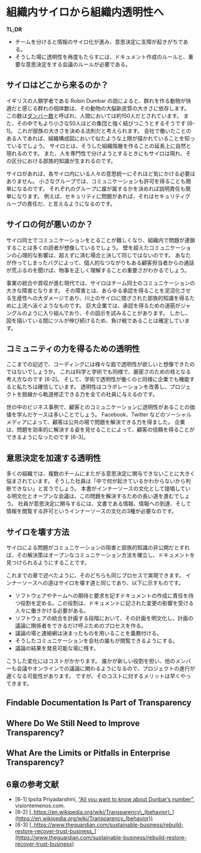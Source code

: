 <!--# From Internal Silos to Internal Transparency-->
# 組織内サイロから組織内透明性へ

**TL;DR**

<!--
* Team divisions tend to create silos of information that hamper decision-making.  
* Transparency can be reintroduced through rules about documenting activities and requirements for meetings on important decisions.
-->
* チームを分けると情報のサイロ化が進み、意思決定に支障が起きがちである。
* そうした場に透明性を再度もたらすには、ドキュメント作成のルールと、重要な意思決定をする会議のルールが必要である。

<!--## Where Did Silos Come From?-->
## サイロはどこから来るのか？

<!-- British anthropologist Robin Dunbar has proposed a theory that a social animal’s neocortex size limits that animal’s comfortable social group size. [Dunbar’s number](https://en.wikipedia.org/wiki/Dunbar%27s_number) suggests that humans are best able to handle approximately 150 relationships in a larger sense, and tend to maintain stronger ties to smaller groups of around 50.<sup>[1](#annotation-1)</sup> This maps back to tribes and their sizes. Many in the corporate world have noticed similar size limitations when creating organizational charts. Silos are a natural extension of those hierarchical situations. They also evolve out of specialization, and from these groupings tribal knowledge is born. -->
イギリスの人類学者である Robin Dumbar の説によると、群れを作る動物が快適だと感じる群れの個体数は、その動物の大脳新皮質の大きさに依存します。
この数は[ダンバー数](https://ja.wikipedia.org/wiki/%E3%83%80%E3%83%B3%E3%83%90%E3%83%BC%E6%95%B0)と呼ばれ、人間においては約150人だとされています。
また、その中でもより小さな50人ほどの集団と強く結びつこうとするそうです [6-1]。
これが部族の大きさを決める法則だと考えられます。
会社で働いたことのある人であれば、組織構成図において似たような上限が描かれていることを知っているでしょう。
サイロとは、そうした組織階層を作ることの延長上に自然と現れるのです。
また、人を専門性で分けようとするときにもサイロは現れ、その区分における部族的知識が生まれるのです。

<!-- With silos, people do not need to care as much about consensus. They make communication and permissions easier because they divide people into smaller groups. And dividing people into assigned groups can make accountability easier. If something goes wrong with security, people can blame the security group. -->
サイロがあれば、各サイロ内にいる人々の意思統一にそれほど気にかける必要はありません。
小さなグループでは、コミュニケーションも許可を得ることも簡単になるのです。
それぞれのグループに誰が属するかを決めれば説明責任も簡単になります。
例えば、セキュリティに問題があれば、それはセキュリティグループの責任だ、と言えるようになるのです。

<!--## What’s Wrong with Silos?-->
## サイロの何が悪いのか？

<!-- As you can guess, communication between the silos can become difficult, and problems can cascade through the company. Communicating over a wall never has the same emotional impact on people. Getting things right matters more when you know one of the customer representatives personally and you hear his frustration when a bug you accidently created increases his call volume. -->
サイロ同士でコミュニケーションをとることが難しくなり、組織内で問題が連鎖することは多くの読者が想像しているでしょう。
壁を超えたコミュニケーションの心理的な影響は、超えずに済む場合と決して同じではないのです。
あなたが作ってしまったバグによって、個人的なつながりもある顧客担当者からの通話が荒ぶるのを聞けば、物事を正しく理解することの重要さがわかるでしょう。

<!-- In the modern world of integrations and acquisitions, silos seriously hamper cross-team communications. Silos make the world of permissions a devastating morass of unproductivity as people swim upstream to find the tribal knowledge locked away in the silos. In really large enterprises, people attempt to diagram the convoluted jungle paths of interactivity and permissions via road maps. This is a losing battle because the vines continue to grow even as maps are drawn. -->
事業の統合や買収が進む現代では、サイロはチーム同士のコミュニケーションの大きな障害となります。
その障害とは、あらゆる承認を得ることを泥沼化させる生産性への大ダメージであり、川上のサイロに閉ざされた部族的知識を得るために上流へ泳ぐようなものです。
巨大企業では、承認を得るための道筋がジャングルのように入り組んでおり、その図示を試みることがあります。
しかし、図を描いている間にツルが伸び続けるため、負け戦であることは確定しています。

<!--## Transparency for Community Sourcing-->
## コミュニティの力を得るための透明性

<!-- Hopefully, by now you are convinced that transparency in coding has multiple benefits. But consider this, as well: transparency is a core tenet in science and academia. It is a key element in scientific rigor.<sup>[2](#annotation-2)</sup> We believe that it works within a company for the same reasons it works with academia. It improves collaboration, and empowers anyone within the company to see when a project is going off track and help to fix it. -->
ここまでの記述で、コーディングには様々な面で透明性が欲しいと想像できたのではないでしょうか。
これは科学と学術でも同様で、厳密さのための核となる考え方なのです [6-2]。
そして、学術で透明性が働くのと同様に企業でも機能すると私たちは確信しています。
透明性はコラボレーションを改善し、プロジェクトを脱線から軌道修正できる力を全ての社員に与えるのです。

<!-- Many businesses are learning the value of transparent communication with customers. Facebook, Twitter, and other forms of social media empower customers to get issues resolved publicly. Businesses have the opportunity to increase trust by handling problems effectively.<sup>[3](#annotation-3)</sup> -->
世の中のビジネス事例で、顧客とのコミュニケーションに透明性があることの価値を学んだケースは多いことでしょう。
Facebook、Twitter などのソーシャルメディアによって、顧客は公共の場で問題を解決できる力を得ました。
企業は、問題を効率的に解決する姿を見せることによって、顧客の信頼を得ることができるようになったのです [6-3]。

<!--## Transparency Boosts Decision-Making-->
## 意思決定を加速する透明性

<!-- Many organizations are seriously hampered because people can’t offer input to decisions that cross team boundaries. A staff member will say, “I don’t know what’s really going on in that group, so I can’t make a judgment.” The documentation and open meetings that this report proposes as part of the InnerSource culture will go a long way toward fixing this problem. People need three things to participate in decision-making: information (which documentation provides), access (which comes in meetings), and permission (which must become part of the InnerSource culture). -->
多くの組織では、複数のチームにまたがる意思決定に関与できないことに大きく悩まされています。
そうした社員は「中で何が起きているかわからないから判断できない」と言うでしょう。
本書がインナーソースの文化として提唱している明文化とオープンな会議は、この問題を解決するための長い道を進むでしょう。
社員が意思決定に関与するには、文書である情報、情報への到達、そして情報を閲覧する許可というインナーソースの文化の3種が必要なのです。

<!--## How Do We Break Down Silo Walls?-->
## サイロを壊す方法

<!-- If the problem with silos is that they impair communication and lock up tribal knowledge, the solution is to create processes that open communication channels and produce findable documentation. -->
サイロによる問題がコミュニケーションの阻害と部族的知識の非公開だとすれば、その解決策はオープンなコミュニケーション方法を確立し、ドキュメントを見つけられるようにすることです。

<!-- Luckily, we can do both with the same processes, discussed in earlier chapters. All of the steps toward InnerSource are steps toward opening up the silos: -->
これまでの章で述べたように、そのどちらも同じプロセスで実現できます。
インナーソースへの道はサイロを壊す道と同じであり、以下に示すものです。

<!--
* Create new roles to take ownership of creating and maintaining documents that explicitly communicate expectations and needs, or assign this responsibility to existing roles. The roles should go to people most directly affected by the changes.
* Create processes that require inclusive, in-person meetings during the planning stages of integrations that are openly documented.
* Require discussions and announcements to use designated public channels.
* Make those channels accessible company-wide.
* Archive the discussions in a findable location.
-->
* ソフトウェアやチームへの期待と要求を記すドキュメントの作成に責任を持つ役割を定める。この役割は、ドキュメントに記された変更の影響を受ける人々に働きかける必要がある。
* ソフトウェアの統合を計画する段階において、その計画を明文化し、計画の議論に関係者をできるだけ呼ぶためのプロセスを作る。
* 議論の場と連絡網は決まったものを用いることを義務付ける。
* そうしたコミュニケーションを会社の誰もが閲覧できるようにする。
* 議論の結果を発見可能な場に残す。

<!-- There is a cost to making these changes. Projects might slow down as some people move into new roles and others adjust to more meetings and online discussions. But the benefits come quickly. -->
こうした変化にはコストがかかります。
誰かが新しい役割を担い、他のメンバーも会議やオンラインでの議論に関わるようになるので、プロジェクトの進行が遅くなる可能性があります。
ですが、そのコストに対するメリットは早くやってきます。

## Findable Documentation Is Part of Transparency

<!-- We as a society have become accustomed to using a search to find what we need. Filing email into folders is becoming obsolete; why spend time filing when you can just run a search? Yet finding necessary documentation in a company can feel more like a treasure hunt. One of our big goals is to improve documentation, and a major component of this is not just _creating_ it, but making it _findable_. Yes, documentation is an aspect of transparency.-->

<!-- Documentation in accessible and logical places becomes a major driver of transparency and collaboration. Creating documentation is usually a low priority and rarely has passionate champions, yet it can drastically shorten learning curves, ease collaboration, and prevent misunderstandings. Fortunately, InnerSource, when done correctly, creates extensive and findable documentation as a side effect. -->

<!-- As an enterprise transitions toward InnerSource, there is a time cost to the extra communication that is required. But if the enterprise first sets up passive documentation processes to capture this extra communication, that extra communication is a huge gain for future productivity. Learning from what worked and what didn’t is always useful for organizations, but most enterprises make no real effort to capture and share this knowledge. Sometimes, it is fear of liability, but if the conversations are done in a public fashion, people will already be aware of those repercussions and higher-quality conversations will ensue. -->

<!-- Look for ways to make passive documentation available to all levels in the company, not just developers in GitHub, email lists, or Slack conversations. Passive documentation reduces the barrier to nonwriters sharing knowledge precisely when it is needed. And by having the immediate feedback that passive documentation creates, questions are guaranteed to be answered well. Slack and other tools that allow more communication across silos have been extremely valuable in increasing collaboration. -->

<!-- Of course, there’s probably already some existing documentation scattered across the company. Many of our member organizations at the InnerSource Commons are looking at larger search solutions to make it easier to open information across departments and tools. Although their solutions don’t let people change or edit what they find in search (they must to return to the tool that created the information), they can at least find out what is happening and to whom to talk. Slack is proving very valuable in both facilitating and archiving those discussions on a wider scope. -->

<!-- It is also important for the enterprise to make collaboration a real priority. Communication costs will temporarily rise as the organization transitions. This is typical for in any change-management scenario. But communicating earlier during cross-team collaboration creates large productivity gains. Companies spend millions and millions on internal integrations and integrations of acquisitions. Having these conversations publicly facilitates the next acquisition or integration. -->

## Where Do We Still Need to Improve Transparency?

<!-- Those of us doing InnerSource already have code transparency through GitHub. We have taken the first steps to make planning and communications more transparent, but we still need to find more solutions in this area. -->

<!-- Often, tools themselves inhibit transparency across departments. When most enterprise software charges by the user, it becomes financially prohibitive to buy a user account for everyone in the company. A solution is to look primarily at tools that allow the company to become tools-agnostic through APIs. Many tools today have APIs, so you can use tools like Zapier and IFTTT to connect them. -->

## What Are the Limits or Pitfalls in Enterprise Transparency?

<!-- There are hard limits to transparency in commercial enterprises, especially for publicly traded companies and international companies that need to worry about compliance issues with multiple governments. This is a significant difference from most open source organizations. Another important pitfall is handling remote access. Again, this is largely because of regulatory issues. When looking for technological solutions, you must keep these issues in mind. -->

<!-- Some enterprise agencies do look to open source organizations to help with global transparency when they are ready to become universally open. But when wading through the difficulties of being open within the company, while not violating laws about insider trading, they are on their own. -->

<!-- Still, the push to recover lost tribal knowledge, combined with the increased productivity and employee morale engendered by InnerSource, is convincing many enterprises that the price of transparency, even with all of these caveats, is a worthwhile endeavor. -->

<!-- There is also the topic of information overload and overcommunication. This is why search is a key element. We want to transition corporate culture from a push mentality, in which endless bulletins are sent out, to a pull mentality, in which people are confident that they will get the information they need when they need it via search. -->

## 6章の参考文献

* [6-1] Ipsita Priyadarshini, [“All you want to know about Dunbar’s number”](http://bit.ly/2o3rsgZ), visiontemenos.com.
* [6-2] [_https://en.wikipedia.org/wiki/Transparency\_(behavior)_](https://en.wikipedia.org/wiki/Transparency_(behavior))
* [6-3] [_https://www.theguardian.com/sustainable-business/rebuild-restore-recover-trust-business_](https://www.theguardian.com/sustainable-business/rebuild-restore-recover-trust-business)